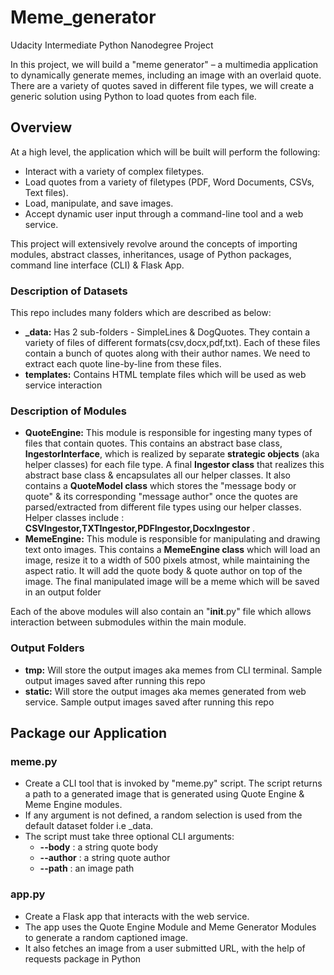 # Meme_generator
Udacity Intermediate Python Nanodegree Project

In this project, we will build a "meme generator" – a multimedia application to dynamically generate memes, including an image with an overlaid quote. There are a variety of quotes saved in different file types, we will create a generic solution using Python to load quotes from each file.

## Overview

At a high level, the application which will be built will perform the following:

- Interact with a variety of complex filetypes. 
- Load quotes from a variety of filetypes (PDF, Word Documents, CSVs, Text files).
- Load, manipulate, and save images.
- Accept dynamic user input through a command-line tool and a web service.

This project will extensively revolve around the concepts of importing modules, abstract classes, inheritances, usage of Python packages, command line interface (CLI) & Flask App.

### Description of Datasets
This repo includes many folders which are described as below:
- **_data:** Has 2 sub-folders - SimpleLines & DogQuotes. They contain a variety of files of different formats(csv,docx,pdf,txt). Each of these files contain a bunch of quotes along with their author names. We need to extract each quote line-by-line from these files.
- **templates:** Contains HTML template files which will be used as web service interaction

### Description of Modules
- **QuoteEngine:** This module is responsible for ingesting many types of files that contain quotes. This contains an abstract base class, **IngestorInterface**, which is realized by separate **strategic objects** (aka helper classes) for each file type. A final **Ingestor class** that realizes this abstract base class & encapsulates all our helper classes. It also contains a **QuoteModel class** which stores the "message body or quote" & its corresponding "message author" once the quotes are parsed/extracted from different file types using our helper classes. Helper classes include : **CSVIngestor,TXTIngestor,PDFIngestor,DocxIngestor** . 
- **MemeEngine:** This module is responsible for manipulating and drawing text onto images. This contains a **MemeEngine class** which will load an image, resize it to a width of 500 pixels atmost, while maintaining the aspect ratio. It will add the quote body & quote author on top of the image. The final manipulated image will be a meme which will be saved in an output folder

Each of the above modules will also contain an "__init__.py" file which allows interaction between submodules within the main module. 

### Output Folders
- **tmp:** Will store the output images aka memes from CLI terminal. Sample output images saved after running this repo
- **static:** Will store the output images aka memes generated from web service. Sample output images saved after running this repo

## Package our Application
### meme.py 
- Create a CLI tool that is invoked by "meme.py" script. The script returns a path to a generated image that is generated using Quote Engine & Meme Engine modules. 
- If any argument is not defined, a random selection is used from the default dataset folder i.e _data.
- The script must take three optional CLI arguments:
  - **--body** : a string quote body
  - **--author** : a string quote author
  - **--path** : an image path

### app.py
- Create a Flask app that interacts with the web service.
- The app uses the Quote Engine Module and Meme Generator Modules to generate a random captioned image. 
- It also fetches an image from a user submitted URL, with the help of requests package in Python 

